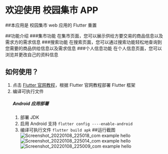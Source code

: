# 欢迎使用 校园集市 APP

##本应用是 校园集市 web 应用的 Flutter 重置

##功能介绍
###集市功能
在集市页面，您可以展示供给方要交易的商品信息以及需求方的需求信息
###搜索功能
在搜索页面，您可以通过搜索功能轻松地查询到您需要的商品供给信息以及需求信息
###个人信息功能
在个人信息页面，您可以浏览并更改自己的资料信息
## 如何使用？
1. 点击 [Flutter 官网教程](https://docs.flutter.dev/get-started/install)，根据 Flutter 官网教程部署 Flutter 框架
2. 编译可执行文件
   ##### Android 应用部署
    1.  部署 JDK
    2. 启用 Android 支持
       ```flutter config ----enable-android```
    3. 编译可执行文件
       ```flutter build apk```
##运行截图
![Screenshot_20220108_225018_com example hello](https://user-images.githubusercontent.com/68538794/148648707-08531df8-2fda-4e3b-b914-ca4860ef5333.jpg)
![Screenshot_20220108_225014_com example hello](https://user-images.githubusercontent.com/68538794/148648729-edcd58ff-1218-4d01-a2c3-e9a6783ec7e8.jpg)
![Screenshot_20220108_225009_com example hello](https://user-images.githubusercontent.com/68538794/148648763-32deee10-5bed-4fdd-9057-91250bd40793.jpg)
